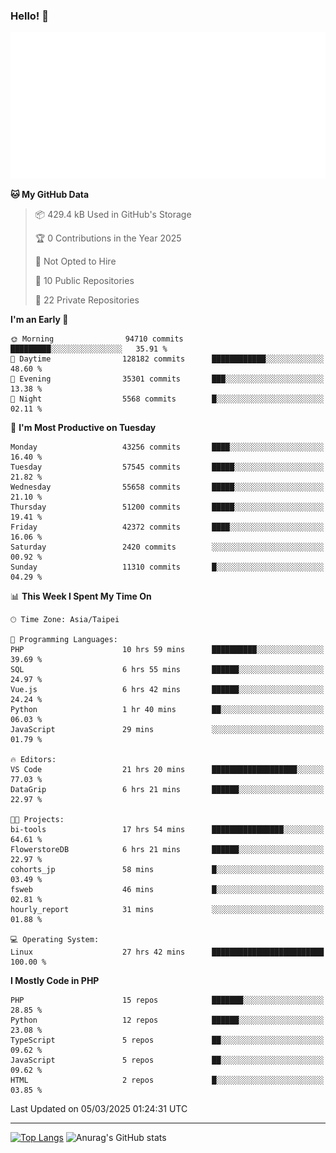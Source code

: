 ### Hello! 👋

![Metrics](/metrics.classic.svg)

<!--START_SECTION:waka-->
**🐱 My GitHub Data** 

> 📦 429.4 kB Used in GitHub's Storage 
 > 
> 🏆 0 Contributions in the Year 2025
 > 
> 🚫 Not Opted to Hire
 > 
> 📜 10 Public Repositories 
 > 
> 🔑 22 Private Repositories 
 > 
**I'm an Early 🐤** 

```text
🌞 Morning                94710 commits       █████████░░░░░░░░░░░░░░░░   35.91 % 
🌆 Daytime                128182 commits      ████████████░░░░░░░░░░░░░   48.60 % 
🌃 Evening                35301 commits       ███░░░░░░░░░░░░░░░░░░░░░░   13.38 % 
🌙 Night                  5568 commits        █░░░░░░░░░░░░░░░░░░░░░░░░   02.11 % 
```
📅 **I'm Most Productive on Tuesday** 

```text
Monday                   43256 commits       ████░░░░░░░░░░░░░░░░░░░░░   16.40 % 
Tuesday                  57545 commits       █████░░░░░░░░░░░░░░░░░░░░   21.82 % 
Wednesday                55658 commits       █████░░░░░░░░░░░░░░░░░░░░   21.10 % 
Thursday                 51200 commits       █████░░░░░░░░░░░░░░░░░░░░   19.41 % 
Friday                   42372 commits       ████░░░░░░░░░░░░░░░░░░░░░   16.06 % 
Saturday                 2420 commits        ░░░░░░░░░░░░░░░░░░░░░░░░░   00.92 % 
Sunday                   11310 commits       █░░░░░░░░░░░░░░░░░░░░░░░░   04.29 % 
```


📊 **This Week I Spent My Time On** 

```text
🕑︎ Time Zone: Asia/Taipei

💬 Programming Languages: 
PHP                      10 hrs 59 mins      ██████████░░░░░░░░░░░░░░░   39.69 % 
SQL                      6 hrs 55 mins       ██████░░░░░░░░░░░░░░░░░░░   24.97 % 
Vue.js                   6 hrs 42 mins       ██████░░░░░░░░░░░░░░░░░░░   24.24 % 
Python                   1 hr 40 mins        ██░░░░░░░░░░░░░░░░░░░░░░░   06.03 % 
JavaScript               29 mins             ░░░░░░░░░░░░░░░░░░░░░░░░░   01.79 % 

🔥 Editors: 
VS Code                  21 hrs 20 mins      ███████████████████░░░░░░   77.03 % 
DataGrip                 6 hrs 21 mins       ██████░░░░░░░░░░░░░░░░░░░   22.97 % 

🐱‍💻 Projects: 
bi-tools                 17 hrs 54 mins      ████████████████░░░░░░░░░   64.61 % 
FlowerstoreDB            6 hrs 21 mins       ██████░░░░░░░░░░░░░░░░░░░   22.97 % 
cohorts_jp               58 mins             █░░░░░░░░░░░░░░░░░░░░░░░░   03.49 % 
fsweb                    46 mins             █░░░░░░░░░░░░░░░░░░░░░░░░   02.81 % 
hourly_report            31 mins             ░░░░░░░░░░░░░░░░░░░░░░░░░   01.88 % 

💻 Operating System: 
Linux                    27 hrs 42 mins      █████████████████████████   100.00 % 
```

**I Mostly Code in PHP** 

```text
PHP                      15 repos            ███████░░░░░░░░░░░░░░░░░░   28.85 % 
Python                   12 repos            ██████░░░░░░░░░░░░░░░░░░░   23.08 % 
TypeScript               5 repos             ██░░░░░░░░░░░░░░░░░░░░░░░   09.62 % 
JavaScript               5 repos             ██░░░░░░░░░░░░░░░░░░░░░░░   09.62 % 
HTML                     2 repos             █░░░░░░░░░░░░░░░░░░░░░░░░   03.85 % 
```




 Last Updated on 05/03/2025 01:24:31 UTC
<!--END_SECTION:waka-->

<hr>

<span style="display:inline-block">[![Top Langs](https://github-readme-stats.vercel.app/api/top-langs/?username=maureendadap&layout=compact&theme=transparent)](https://github.com/anuraghazra/github-readme-stats)</span>
<span style="display:inline-block">![Anurag's GitHub stats](https://github-readme-stats.vercel.app/api?username=maureendadap&show_icons=true&theme=transparent&count_private=true)</span>

<!--
**MaureenDadap/maureendadap** is a ✨ _special_ ✨ repository because its `README.md` (this file) appears on your GitHub profile.

Here are some ideas to get you started:

- 🔭 I’m currently working on ...
- 🌱 I’m currently learning ...
- 👯 I’m looking to collaborate on ...
- 🤔 I’m looking for help with ...
- 💬 Ask me about ...
- 📫 How to reach me: ...
- 😄 Pronouns: ...
- ⚡ Fun fact: ...
-->

